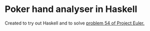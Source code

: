 # Poker hand analyser in Haskell

Created to try out Haskell and to solve [problem 54 of Project Euler.](https://projecteuler.net/problem=54)
